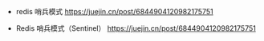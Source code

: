 - redis 哨兵模式
https://juejin.cn/post/6844904120982175751

- Redis 哨兵模式（Sentinel）
https://juejin.cn/post/6844904120982175751